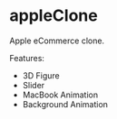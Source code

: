 # appleClone

Apple eCommerce clone.

Features: 
- 3D Figure
- Slider
- MacBook Animation
- Background Animation
